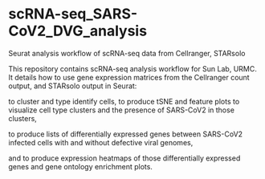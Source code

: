 # scRNA-seq_SARS-CoV2_DVG_analysis
Seurat analysis workflow of scRNA-seq data from Cellranger, STARsolo

This repository contains scRNA-seq analysis workflow for Sun Lab, URMC. It details how to use gene expression matrices from the Cellranger count output, and STARsolo output in Seurat: 

to cluster and type identify cells, to produce tSNE and feature plots to visualize cell type clusters and the presence of SARS-CoV2 in those clusters, 

to produce lists of differentially expressed genes between SARS-CoV2 infected cells with and without defective viral genomes, 

and to produce expression heatmaps of those differentially expressed genes and gene ontology enrichment plots.
